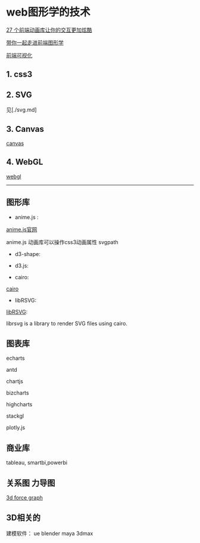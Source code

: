 # web图形学的技术

[27 个前端动画库让你的交互更加炫酷](https://juejin.cn/post/7069945906518294536#heading-11)

[带你一起走进前端图形学](https://juejin.cn/post/6912086785405386765#heading-4)

[前端可视化](https://juejin.cn/post/6844903699261702157)

## 1. css3

## 2. SVG

见[./svg.md]

## 3. Canvas

[canvas](./canvas.md)
  
## 4. WebGL

[webgl](./WebGL.md)

***************************************************************************************************

## 图形库

- anime.js :

[anime.js官网](https://github.com/juliangarnier/anime)

anime.js 动画库可以操作css3动画属性 svgpath

- d3-shape:

- d3.js:

- cairo:

[cairo](https://www.cairographics.org/examples/)

- libRSVG:

[libRSVG](https://wiki.gnome.org/action/show/Projects/LibRsvg?action=show&redirect=LibRsvg):

  librsvg is a library to render SVG files using cairo.

## 图表库

echarts

antd

chartjs

bizcharts

highcharts

stackgl

plotly.js

## 商业库

tableau, smartbi,powerbi

## 关系图 力导图

[3d force graph](https://github.com/vasturiano/3d-force-graph)

## 3D相关的

建模软件： ue blender maya 3dmax
